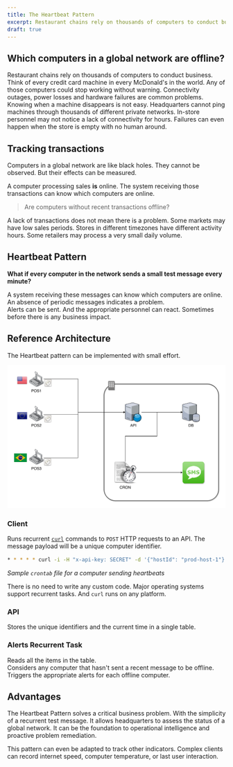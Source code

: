 ```yaml
---
title: The Heartbeat Pattern  
excerpt: Restaurant chains rely on thousands of computers to conduct business. Think of every credit card machine in every McDonald's in the world. Any of those computers could stop working without warning. Connectivity outages, power losses and hardware failures are common problems. Knowing when a machine disappears is not easy. Headquarters cannot ping machines through thousands of different private networks. In-store personnel may not notice a lack of connectivity for hours. Failures can even happen when the store is empty with no human around.  
draft: true
---
```


## Which computers in a global network are offline?  

Restaurant chains rely on thousands of computers to conduct business. Think of every credit card machine in every McDonald's in the world. Any of those computers could stop working without warning. Connectivity outages, power losses and hardware failures are common problems. Knowing when a machine disappears is not easy. Headquarters cannot ping machines through thousands of different private networks. In-store personnel may not notice a lack of connectivity for hours. Failures can even happen when the store is empty with no human around.  

## Tracking transactions  

Computers in a global network are like black holes. They cannot be observed. But their effects can be measured.  

A computer processing sales **is** online. The system receiving those transactions can know which computers are online.  

> Are computers without recent transactions offline?  

A lack of transactions does not mean there is a problem. Some markets may have low sales periods. Stores in different timezones have different activity hours. Some retailers may process a very small daily volume.  

## Heartbeat Pattern  

**What if every computer in the network sends a small test message every minute?**  

A system receiving these messages can know which computers are online.  
An absence of periodic messages indicates a problem.  
Alerts can be sent. And the appropriate personnel can react. Sometimes before there is any business impact.  

## Reference Architecture  

The Heartbeat pattern can be implemented with small effort.  

![Heartbeat Sample Architecture](/images/heartbeat/heartbeat-sample-architecture.png)    

### Client  
Runs recurrent [`curl`](https://curl.haxx.se/) commands to `POST` HTTP requests to an API. The message payload will be a unique computer identifier.  

```bash
* * * * * curl -i -H "x-api-key: SECRET" -d '{"hostId": "prod-host-1"}' -X POST https://api.retailer.com/v1/hearbeat
```
*Sample `crontab` file for a computer sending heartbeats*  

There is no need to write any custom code. Major operating systems support recurrent tasks. And `curl` runs on any platform.  

### API  
Stores the unique identifiers and the current time in a single table.  

### Alerts Recurrent Task  
Reads all the items in the table.  
Considers any computer that hasn't sent a recent message to be offline.  
Triggers the appropriate alerts for each offline computer.  

## Advantages  
The Heartbeat Pattern solves a critical business problem. With the simplicity of a recurrent test message. It allows headquarters to assess the status of a global network. It can be the foundation to operational intelligence and proactive problem remediation.  

This pattern can even be adapted to track other indicators.  Complex clients can record internet speed, computer temperature, or last user interaction.  

[^black_holes]: Read [A Brief History of Time by Stephen Hawking](https://amzn.to/2SfvRx6) to learn more about black holes  
